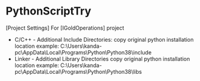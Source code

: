 # PythonScriptTry
[Project Settings]
 For [IGoldOperations] project
   - C/C++ - Additional Include Directories: 
      copy original python installation location
      example: C:\Users\kanda-pc\AppData\Local\Programs\Python\Python38\include
   - Linker - Additional Library Directories
   copy original python installation location
   example: C:\Users\kanda-pc\AppData\Local\Programs\Python\Python38\libs
